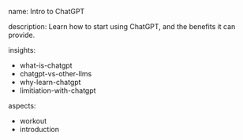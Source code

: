 name: Intro to ChatGPT

description: Learn how to start using ChatGPT, and the benefits it can provide.

insights:
  - what-is-chatgpt
  - chatgpt-vs-other-llms
  - why-learn-chatgpt
  - limitiation-with-chatgpt

aspects:
  - workout
  - introduction